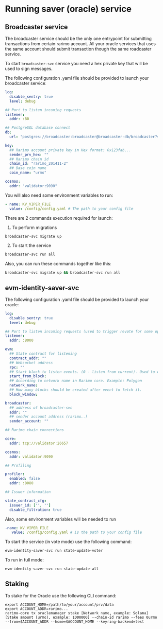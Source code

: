 # Running saver (oracle) service

## Broadcaster service

The broadcaster service should be the only one entrypoint for submitting transactions from certain rarimo account.
All your oracle services that uses the same account should submit transaction though the same roadcaster service.

To start `broadcaster-svc` service you need a hex private key that will be used to sign messages.

The following configuration .yaml file should be provided to launch your broadcaster service:
```yaml
log:
  disable_sentry: true
  level: debug

## Port to listen incoming requests
listener:
  addr: :80

## PostgreSQL database connect
db:
  url: "postgres://broadcaster:broadcaster@broadcaster-db/broadcaster?sslmode=disable"

key:
  ## Rarimo account private key in Hex format: 0x123fab...
  sender_prv_hex: ""
  ## Rarimo chain id
  chain_id: "rarimo_201411-2"
  ## Base coin name
  coin_name: "urmo"

cosmos:
  addr: "validator:9090"
```

You will also need some environment variables to run:
```yaml
- name: KV_VIPER_FILE
  value: /config/config.yaml # The path to your config file
```

There are 2 commands execution required for launch:

1. To perform migrations
```bash
broadcaster-svc migrate up
```

2. To start the service
```bash
broadcaster-svc run all
```

Also, you can run these commands together like this:
```bash
broadcaster-svc migrate up && broadcaster-svc run all
```

## evm-identity-saver-svc

The following configuration .yaml file should be provided to launch your oracle:

```yaml
log:
  disable_sentry: true
  level: debug

## Port to listen incoming requests (used to trigger revote for some operation - rare flow)
listener:
  addr: :8000

evm:
  ## State contract for listening
  contract_addr: ""
  ## Websocket address
  rpc: ""
  ## Start block to listen events. (0 - listen from current). Used to catchup old events. Be careful to use.
  start_from_block:
  ## According to network name in Rarimo core. Example: Polygon
  network_name:
  ## How many blocks should be created after event to fetch it.
  block_window:

broadcaster:
  ## address of broadcaster-svc
  addr: ""
  ## sender account address (rarimo..)
  sender_account: ""

## Rarimo chain connections

core:
  addr: tcp://validator:26657

cosmos:
  addr: validator:9090

## Profiling

profiler:
  enabled: false
  addr: :8080

## Issuer information

state_contract_cfg:
  issuer_id: ['', '']
  disable_filtration: true
```

Also, some environment variables will be needed to run
```yaml
-name: KV_VIPER_FILE
   value: /config/config.yaml # is the path to your config file
```

To start the service (in vote mode) use the following command:
```bash
evm-identity-saver-svc run state-update-voter
```

To run in full mode:
```bash
evm-identity-saver-svc run state-update-all
```

## Staking

To stake for the Oracle use the following CLI command: 

```shell
export ACCOUNT_HOME=/path/to/your/account/prv/data
export ACCOUNT_ADDR=rarimo...
rarimo-core tx oraclemanager stake [Network name, example: Solana] [Stake amount (urmo), example: 1000000] --chain-id rarimo --fees 0urmo --from=$ACCOUNT_ADDR --home=$ACCOUNT_HOME --keyring-backend=test
```
